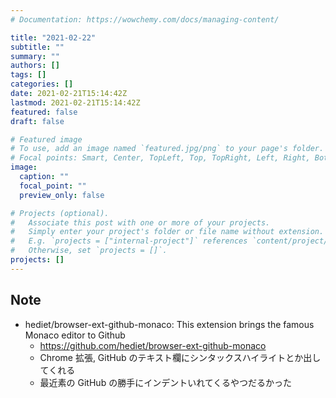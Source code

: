 ```yaml
---
# Documentation: https://wowchemy.com/docs/managing-content/

title: "2021-02-22"
subtitle: ""
summary: ""
authors: []
tags: []
categories: []
date: 2021-02-21T15:14:42Z
lastmod: 2021-02-21T15:14:42Z
featured: false
draft: false

# Featured image
# To use, add an image named `featured.jpg/png` to your page's folder.
# Focal points: Smart, Center, TopLeft, Top, TopRight, Left, Right, BottomLeft, Bottom, BottomRight.
image:
  caption: ""
  focal_point: ""
  preview_only: false

# Projects (optional).
#   Associate this post with one or more of your projects.
#   Simply enter your project's folder or file name without extension.
#   E.g. `projects = ["internal-project"]` references `content/project/deep-learning/index.md`.
#   Otherwise, set `projects = []`.
projects: []
---
```


## Note

* hediet/browser-ext-github-monaco: This extension brings the famous Monaco editor to Github
  * https://github.com/hediet/browser-ext-github-monaco
  * Chrome 拡張, GitHub のテキスト欄にシンタックスハイライトとか出してくれる
  * 最近素の GitHub の勝手にインデントいれてくるやつだるかった
